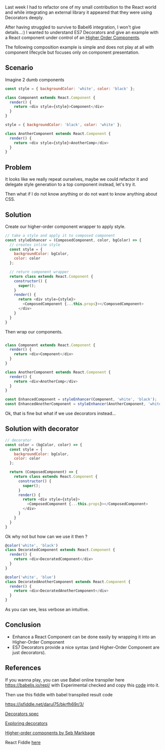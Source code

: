Last week I had to refactor one of my small contribution to the React world and while integrating an external library it appeared that they were using Decorators deeply.

After having struggled to survive to Babel6 integration, I won't give details...:) I wanted to understand ES7 Decorators and give an example with a React component under control of an [Higher Order Components](https://medium.com/@dan_abramov/mixins-are-dead-long-live-higher-order-components-94a0d2f9e750).

The following composition example is simple and does not play at all with component lifecycle but focuses only on component presentation.

## Scenario

Imagine 2 dumb components

```javascript
const style = { backgroundColor: 'white', color: 'black' };

class Component extends React.Component {
  render() {
    return <div style={style}>Component</div>
  }
}

style = { backgroundColor: 'black', color: 'white' };

class AnotherComponent extends React.Component {
  render() {
    return <div style={style}>AnotherComp</div>
  }
}
```

## Problem

It looks like we really repeat ourselves, maybe we could refactor it and delegate style generation to a top component instead, let's try it.

Then what if I do not know anything or do not want to know anything about CSS.

## Solution

Create our higher-order component wrapper to apply style.

```javascript
// take a style and apply it to composed component
const styleEnhancer = (ComposedComponent, color, bgColor) => {
  // creates inline style
  const style = {
    backgroundColor: bgColor,
    color: color
  };

  // return component wrapper
  return class extends React.Component {
    constructor() {
      super();
    }
    render() {
      return <div style={style}>
        <ComposedComponent {...this.props}></ComposedComponent>
      </div>
    }
  }
}
```

Then wrap our components.

```javascript

class Component extends React.Component {
  render() {
    return <div>Component</div>
  }
}

class AnotherComponent extends React.Component {
  render() {
    return <div>AnotherComp</div>
  }
}

const EnhancedComponent = styleEnhancer(Component, 'white', 'black');
const EnhancedAnotherComponent = styleEnhancer(AnotherComponent, 'white', 'blue');
```

Ok, that is fine but what if we use decorators instead...

## Solution with decorator

```javascript
// decorator
const color = (bgColor, color) => {
  const style = {
    backgroundColor: bgColor,
    color: color
  };

  return (ComposedComponent) => {
    return class extends React.Component {
      constructor() {
        super();
      }
      render() {
        return <div style={style}>
          <ComposedComponent {...this.props}></ComposedComponent>
        </div>
      }
    }
  }
}
```

Ok why not but how can we use it then ?

```javascript
@color('white', 'black')
class DecoratedComponent extends React.Component {
  render() {
    return <div>DecoratedComponent</div>
  }
}

@color('white', 'blue')
class DecoratedAnotherComponent extends React.Component {
  render() {
    return <div>DecoratedAnotherComponent</div>
  }
}
```

As you can see, less verbose an intuitive.

## Conclusion

- Enhance a React Component can be done easily by wrapping it into an Higher-Order Component
- ES7 Decorators provide a nice syntax (and Higher-Order Component are just decorators).

## References

If you wanna play, you can use Babel online transpiler here https://babeljs.io/repl/ with Experimental checked and copy this [code](https://raw.githubusercontent.com/darul75/personal-blog/master/examples/2015/2016-01-04_react-high-order-component-with-decorators/index.js) into it.

Then use this fiddle with babel transpiled result code

https://jsfiddle.net/darul75/bkrfh69r/3/


[Decorators spec](https://github.com/wycats/javascript-decorators)

[Exploring decorators](https://medium.com/google-developers/exploring-es7-decorators-76ecb65fb841#.s54ha0vhp)

[Higher-order components by Seb Markbage](https://gist.github.com/sebmarkbage/ef0bf1f338a7182b6775)

React Fiddle [here](https://jsfiddle.net/darul75/7j4ggkqh/)
